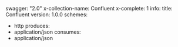 swagger: "2.0"
x-collection-name: Confluent
x-complete: 1
info:
  title: Confluent
  version: 1.0.0
schemes:
- http
produces:
- application/json
consumes:
- application/json